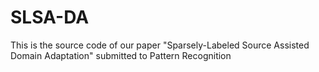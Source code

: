 # SLSA-DA
This is the source code of our paper "Sparsely-Labeled Source Assisted Domain Adaptation" submitted to Pattern Recognition
